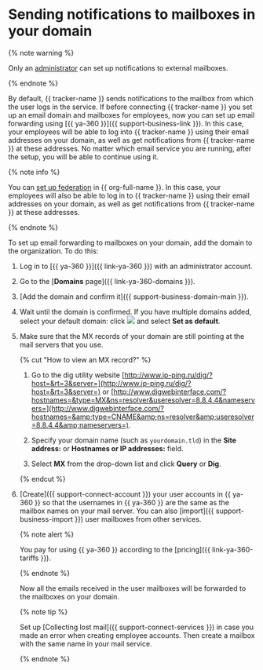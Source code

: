 # Sending notifications to mailboxes in your domain

{% note warning %}

Only an [administrator](../role-model.md) can set up notifications to external mailboxes.

{% endnote %}

By default, {{ tracker-name }} sends notifications to the mailbox from which the user logs in the service. If before connecting {{ tracker-name }} you set up an email domain and mailboxes for employees, now you can set up email forwarding using [{{ ya-360 }}]({{ support-business-link }}). In this case, your employees will be able to log into {{ tracker-name }} using their email addresses on your domain, as well as get notifications from {{ tracker-name }} at these addresses. No matter which email service you are running, after the setup, you will be able to continue using it.

{% note info %}

You can [set up federation](../../organization/concepts/add-federation.md) in {{ org-full-name }}. In this case, your employees will also be able to log in to {{ tracker-name }} using their email addresses on your domain, as well as get notifications from {{ tracker-name }} at these addresses.

{% endnote %}

To set up email forwarding to mailboxes on your domain, add the domain to the organization. To do this:

1. Log in to [{{ ya-360 }}]({{ link-ya-360 }}) with an administrator account.

1. Go to the [**Domains** page]({{ link-ya-360-domains }}).

1. [Add the domain and confirm it]({{ support-business-domain-main }}).

1. Wait until the domain is confirmed. If you have multiple domains added, select your default domain: click ![](../../_assets/tracker/menu.png) and select **Set as default**.

1. Make sure that the MX records of your domain are still pointing at the mail servers that you use.

    {% cut "How to view an MX record?" %}

    1. Go to the dig utility website [http://www.ip-ping.ru/dig/?host=&rt=3&server=](http://www.ip-ping.ru/dig/?host=&rt=3&server=) or [http://www.digwebinterface.com/?hostnames=&type=MX&ns=resolver&useresolver=8.8.4.4&nameservers=](http://www.digwebinterface.com/?hostnames=&amp;type=CNAME&amp;ns=resolver&amp;useresolver=8.8.4.4&amp;nameservers=).

    1. Specify your domain name (such as `yourdomain.tld`) in the **Site address:** or **Hostnames or IP addresses:** field.

    1. Select **MX** from the drop-down list and click **Query** or **Dig**.

    {% endcut %}

1. [Create]({{ support-connect-account }}) your user accounts in {{ ya-360 }} so that the usernames in {{ ya-360 }} are the same as the mailbox names on your mail server. You can also [import]({{ support-business-import }}) user mailboxes from other services.

    {% note alert %}

    You pay for using {{ ya-360 }} according to the [pricing]({{ link-ya-360-tariffs }}).

    {% endnote %}

    Now all the emails received in the user mailboxes will be forwarded to the mailboxes on your domain.

    {% note tip %}

    Set up [Collecting lost mail]({{ support-connect-services }}) in case you made an error when creating employee accounts. Then create a mailbox with the same name in your mail service.

    {% endnote %}
